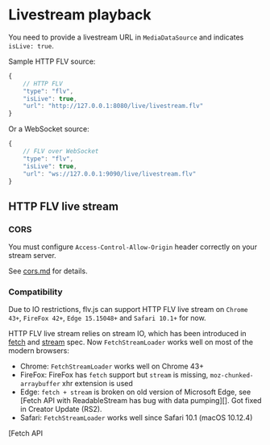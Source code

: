 
Livestream playback
===================
You need to provide a livestream URL in `MediaDataSource` and indicates `isLive: true`.

Sample HTTP FLV source:

```js
{
    // HTTP FLV
    "type": "flv",
    "isLive": true,
    "url": "http://127.0.0.1:8080/live/livestream.flv"
}
```

Or a WebSocket source:

```js
{
    // FLV over WebSocket
    "type": "flv",
    "isLive": true,
    "url": "ws://127.0.0.1:9090/live/livestream.flv"
}
```

## HTTP FLV live stream

### CORS
You must configure `Access-Control-Allow-Origin` header correctly on your stream server.

See [cors.md](../docs/cors.md) for details.

### Compatibility
Due to IO restrictions, flv.js can support HTTP FLV live stream on `Chrome 43+`, `FireFox 42+`, `Edge 15.15048+` and `Safari 10.1+` for now.

HTTP FLV live stream relies on stream IO, which has been introduced in [fetch][] and [stream][] spec. Now `FetchStreamLoader` works well on most of the modern browsers:

- Chrome: `FetchStreamLoader` works well on Chrome 43+
- FireFox: FireFox has `fetch` support but `stream` is missing, `moz-chunked-arraybuffer` xhr extension is used
- Edge: `fetch + stream` is broken on old version of Microsoft Edge, see [Fetch API with ReadableStream has bug with data pumping][]. Got fixed in Creator Update (RS2).
- Safari: `FetchStreamLoader` works well since Safari 10.1 (macOS 10.12.4)

[fetch]: https://fetch.spec.whatwg.org/
[stream]: https://streams.spec.whatwg.org/
[Fetch API